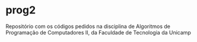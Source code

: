 # prog2
Repositório com os códigos pedidos na disciplina de Algoritmos de Programação de Computadores II, da Faculdade de Tecnologia da Unicamp
